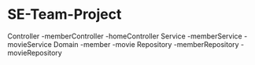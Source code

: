 # SE-Team-Project
Controller
  -memberController
  -homeController
Service
  -memberService
  -movieService
Domain
  -member
  -movie
Repository
  -memberRepository
  -movieRepository
